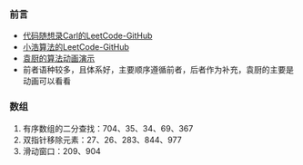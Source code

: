 ### 前言
* [代码随想录Carl的LeetCode-GitHub](https://github.com/youngyangyang04/leetcode-master)
* [小浩算法的LeetCode-GitHub](https://github.com/geekxh/hello-algorithm)
* [袁厨的算法动画演示](https://github.com/chefyuan/algorithm-base)
* 前者语种较多，且体系好，主要顺序遵循前者，后者作为补充，袁厨的主要是动画可以看看

### 数组
1. 有序数组的二分查找：704、35、34、69、367
2. 双指针移除元素：27、26、283、844、977
3. 滑动窗口：209、904